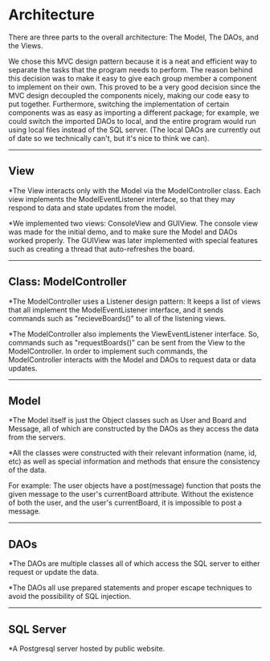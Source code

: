 # Architecture

There are three parts to the overall architecture: The Model, The DAOs, and the Views. 

We chose this MVC design pattern because it is a neat and efficient way to separate the tasks that the program needs to perform. The reason behind this decision was to make it easy to give each group member a component to implement on their own. 
This proved to be a very good decision since the MVC design decoupled the components nicely, making our code easy to put together. Furthermore, switching the implementation of certain components was as easy as importing a different package; for example, we could switch the imported DAOs to local, and the entire program would run using local files instead of the SQL server. (The local DAOs are currently out of date so we technically can't, but it's nice to think we can).

-----

## View

*The View interacts only with the Model via the ModelController class. Each view implements the ModelEventListener interface, so that they may respond to data and state updates from the model.

*We implemented two views: ConsoleView and GUIView. The console view was made for the initial demo, and to make sure the Model and DAOs worked properly. The GUIView was later implemented with special features such as creating a thread that auto-refreshes the board.

-----

## Class: ModelController

*The ModelController uses a Listener design pattern: It keeps a list of views that all implement the ModelEventListener interface, and it sends commands such as "recieveBoards()" to all of the listening views.

*The ModelController also implements the ViewEventListener interface. So, commands such as "requestBoards()" can be sent from the View to the ModelController. In order to implement such commands, the ModelController interacts with the Model and DAOs to request data or data updates.

-----

## Model

*The Model itself is just the Object classes such as User and Board and Message, all of which are constructed by the DAOs as they access the data from the servers.

*All the classes were constructed with their relevant information (name, id, etc) as well as special information and methods that ensure the consistency of the data. 

For example: The user objects have a post(message) function that posts the given message to the user's currentBoard attribute. Without the existence of both the user, and the user's currentBoard, it is impossible to post a message.

-----

## DAOs

*The DAOs are multiple classes all of which access the SQL server to either request or update the data.

*The DAOs all use prepared statements and proper escape techniques to avoid the possibility of SQL injection.

-----

## SQL Server

*A Postgresql server hosted by public website.
